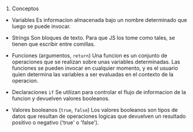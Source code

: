 1. Conceptos

 * Variables
    Es informacion almacenada bajo un nombre determinado que luego se puede invocar.

 * Strings
    Son bloques de texto. Para que JS los tome como tales, se tienen que escribir entre comillas.

 * Funciones (argumentos, `return`)
    Una funcion es un conjunto de operaciones que se realizan sobre unas variables determinadas. Las funciones se pueden invocar en cualquier momento, y es el usuario quien determina las variables a ser evaluadas en el contexto de la operacion.

 * Declaraciones `if`
    Se utilizan para controlar el flujo de informacion de la funcion y devuelven valores booleanos.

 * Valores booleanos (`true`, `false`)
    Los valores booleanos son tipos de datos que resultan de operaciones logicas que devuelven un resultado positivo o negativo ('true' o 'false').
